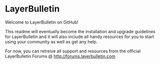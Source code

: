 # LayerBulletin
Welcome to LayerBulletin on GitHub!

This readme will eventually become the installation and upgrade guidelines for LayerBulletin and it will also include all handy resources for you to start using your community as well as get any help.

For now, you can retreive all support and resources from the official LayerBulletin Forums @ http://forums.layerbulletin.com
